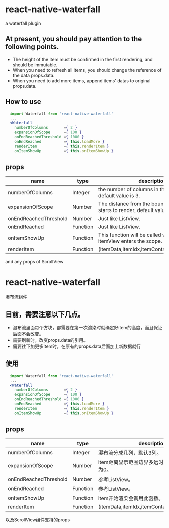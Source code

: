 # react-native-waterfall
a waterfall plugin

## At present,  you should pay attention to the following points.
- The height of the item must be confirmed in the first rendering, and should be immutable.
- When you need to refresh all items, you should change the reference of the data props.data.
- When you need to add more items, append items' datas to original props.data.

## How to use
```jsx
  import Waterfall from 'react-native-waterfall'
  ...
  <Waterfall
    numberOfColumns       ={ 2 }
    expansionOfScope      ={ 100 }
    onEndReachedThreshold ={ 1000 }
    onEndReached          ={ this.loadMore }
    renderItem            ={ this.renderItem }
	onItemShowUp          ={ this.onItemShowUp }
```

## props
		
name | type | description 
-----|------|-------------
numberOfColumns       | Integer  | the number of columns in the waterfall, default value is 3.
expansionOfScope      | Number   | The distance from the boundary when item starts to render, default value is 0,
onEndReachedThreshold | Number   | Just like ListView.
onEndReached          | Function | Just like ListView.
onItemShowUp          | Function | This function will be called when the itemView enters the scope.
renderItem            | Function | (itemData,itemIdx,itemContainer)=>renderable 

and any props of ScrollView

# react-native-waterfall
瀑布流组件
  
## 目前，需要注意以下几点。
- 瀑布流里面每个方块，都需要在第一次渲染时就确定好item的高度，而且保证后面不会改变。
- 需要刷新时，改变props.data的引用。
- 需要往下加更多item时，在原有的props.data后面加上新数据就行

## 使用
```jsx
  import Waterfall from 'react-native-waterfall'
  ...
  <Waterfall
    numberOfColumns       ={ 2 }
    expansionOfScope      ={ 100 }
    onEndReachedThreshold ={ 1000 }
    onEndReached          ={ this.loadMore }
    renderItem            ={ this.renderItem }
	onItemShowUp          ={ this.onItemShowUp }
```

## props

name | type | description 
-----|------|-------------
numberOfColumns       | Integer  | 瀑布流分成几列，默认3列。
expansionOfScope      | Number   | item距离显示范围边界多远时开始渲染，默认值为0。
onEndReachedThreshold | Number   | 参考ListView。
onEndReached          | Function | 参考ListView。
onItemShowUp          | Function | item开始渲染会调用此函数。
renderItem            | Function | (itemData,itemIdx,itemContainer)=>renderable 

以及ScrollView组件支持的props
